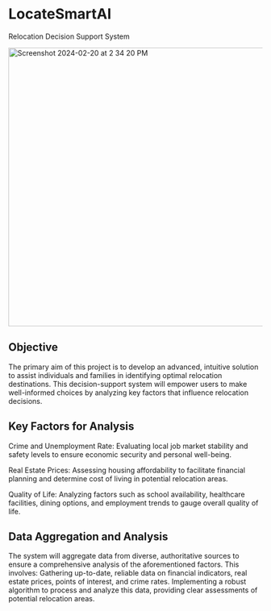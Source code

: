 # LocateSmartAI
Relocation Decision Support System

<img width="553" alt="Screenshot 2024-02-20 at 2 34 20 PM" src="https://github.com/shrutimundargi/LocateSmartAI/assets/48567754/8b52fa59-f52d-43ed-b428-0e722342656a">

## Objective
The primary aim of this project is to develop an advanced, intuitive solution to assist individuals and families in identifying optimal relocation destinations. This decision-support system will empower users to make well-informed choices by analyzing key factors that influence relocation decisions.

## Key Factors for Analysis
Crime and Unemployment Rate: Evaluating local job market stability and safety levels to ensure economic security and personal well-being.

Real Estate Prices: Assessing housing affordability to facilitate financial planning and determine cost of living in potential relocation areas.

Quality of Life: Analyzing factors such as school availability, healthcare facilities, dining options, and employment trends to gauge overall quality of life.

## Data Aggregation and Analysis
The system will aggregate data from diverse, authoritative sources to ensure a comprehensive analysis of the aforementioned factors. This involves:
Gathering up-to-date, reliable data on financial indicators, real estate prices, points of interest, and crime rates.
Implementing a robust algorithm to process and analyze this data, providing clear assessments of potential relocation areas.


